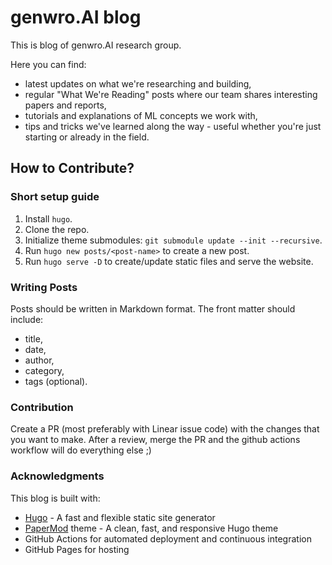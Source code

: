 # genwro.AI blog

This is blog of genwro.AI research group. 

Here you can find:
* latest updates on what we're researching and building,
* regular "What We're Reading" posts where our team shares interesting papers and reports,
* tutorials and explanations of ML concepts we work with,
* tips and tricks we've learned along the way - useful whether you're just starting or already in the field.

## How to Contribute?

### Short setup guide

1. Install `hugo`.
2. Clone the repo.
3. Initialize theme submodules: `git submodule update --init --recursive`.
4. Run `hugo new posts/<post-name>` to create a new post.
5. Run `hugo serve -D` to create/update static files and serve the website.


### Writing Posts
Posts should be written in Markdown format. The front matter should include:
- title,
- date,
- author,
- category,
- tags (optional).

### Contribution

Create a PR (most preferably with Linear issue code) with the changes that you want to make. After a review, merge the PR and the github actions workflow will do everything else ;)


### Acknowledgments

This blog is built with:
* [Hugo](https://gohugo.io/) - A fast and flexible static site generator
* [PaperMod](https://github.com/adityatelange/hugo-PaperMod) theme - A clean, fast, and responsive Hugo theme
* GitHub Actions for automated deployment and continuous integration
* GitHub Pages for hosting

